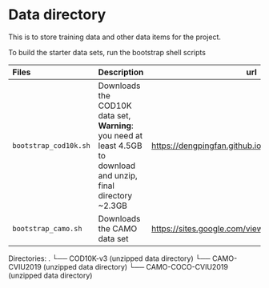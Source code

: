 # Data directory

This is to store training data and other data items for the project.

To build the starter data sets, run the bootstrap shell scripts

|Files|Description|url|
|:---|:---|---|
|`bootstrap_cod10k.sh`| Downloads the COD10K data set, **Warning**: you need at least 4.5GB to download and unzip, final directory ~2.3GB|https://dengpingfan.github.io/pages/COD.html|
|`bootstrap_camo.sh`| Downloads the CAMO data set| https://sites.google.com/view/ltnghia/research/camo|
Directories:
.
└── COD10K-v3 (unzipped data directory)
└── CAMO-CVIU2019 (unzipped data directory)
└── CAMO-COCO-CVIU2019 (unzipped data directory)
